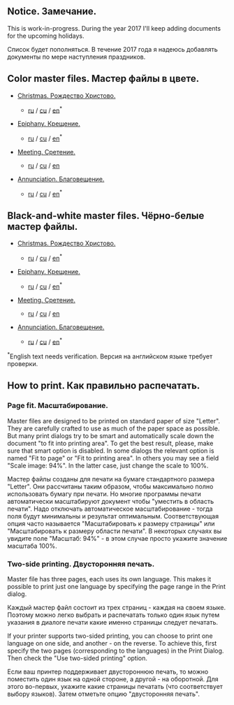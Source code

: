 ## Notice. Замечание.
This is work-in-progress. During the year 2017 I'll keep adding documents for the upcoming holidays.

Список будет пополняться. В течение 2017 года я надеюсь добавлять документы по мере наступления праздников.

## Color master files. Мастер файлы в цвете.

* [Christmas. Рождество Христово.](files/christmas.pdf)
  - [ru](files/christmas-ru.pdf) / [cu](files/christmas-cu.pdf) / [en](files/christmas-en.pdf)<sup>*</sup>

* [Epiphany. Крещение.](files/epiphany.pdf)
  - [ru](files/epiphany-ru.pdf) / [cu](files/epiphany-cu.pdf) / [en](files/epiphany-en.pdf)<sup>*</sup>

* [Meeting. Сретение.](files/meeting.pdf)
  - [ru](files/meeting-ru.pdf) / [cu](files/meeting-cu.pdf) / [en](files/meeting-en.pdf)

* [Annunciation. Благовещение.](files/annunciation.pdf)
  - [ru](files/annunciation-ru.pdf) / [cu](files/annunciation-cu.pdf) / [en](files/annunciation-en.pdf)<sup>*</sup>

## Black-and-white master files. Чёрно-белые мастер файлы.

* [Christmas. Рождество Христово.](files/christmas-bw.pdf)
  - [ru](files/christmas-bw-ru.pdf) / [cu](files/christmas-bw-cu.pdf) / [en](files/christmas-bw-en.pdf)<sup>*</sup>

* [Epiphany. Крещение.](files/epiphany-bw.pdf)
  - [ru](files/epiphany-bw-ru.pdf) / [cu](files/epiphany-bw-cu.pdf) / [en](files/epiphany-bw-en.pdf)<sup>*</sup>

* [Meeting. Сретение.](files/meeting-bw.pdf)
  - [ru](files/meeting-bw-ru.pdf) / [cu](files/meeting-bw-cu.pdf) / [en](files/meeting-bw-en.pdf)

* [Annunciation. Благовещение.](files/annunciation-bw.pdf)
  - [ru](files/annunciation-bw-ru.pdf) / [cu](files/annunciation-bw-cu.pdf) / [en](files/annunciation-bw-en.pdf)<sup>*</sup>

<sup>*</sup>English text needs verification. Версия на английском языке требует проверки.

## How to print. Как правильно распечатать.

### Page fit. Масштабирование.

Master files are designed to be printed on standard paper of size "Letter".
They are carefully crafted to use as much of the paper space as possible. But many print dialogs
try to be smart and automatically scale down the document "to fit into printing area".
To get the best result, please, make sure that smart option is disabled. In some dialogs the relevant option is named "Fit to page" or "Fit to printing area". In others you may see a field "Scale image: 94%". In the latter case, just change the
scale to 100%.

Мастер файлы созданы для печати на бумаге стандартного размера "Letter".
Они расcчитаны таким образoм, чтобы максимально полно использовать бумагу при печати. Но многие программы печати
автоматически масштабируют документ чтобы "уместить в область печати". Надо отключать автоматическое масштабирование - тогда поля будут минимальны и результат оптимальным. Соответствующая опция часто называется "Масштабировать к размеру страницы" или "Масштабировать к размеру области печати". В некоторых случаях вы увидите поле "Масштаб: 94%" - в этом случае просто укажите значение масштаба 100%.

### Two-side printing. Двусторонняя печать.

Master file has three pages, each uses its own language. This makes it possible to print just one language by
specifying the page range in the Print dialog.

Каждый мастер файл состоит из трех страниц - каждая на своем языке. Поэтому можно легко выбрать и распечатать только один
язык путем указания в диалоге печати какие именно страницы следует печатать.

If your printer supports two-sided printing, you can choose to print one language on one side, and another - on the reverse.
To achieve this, first specify the two pages (corresponding to the languages) in the Print Dialog. Then check the "Use two-sided printing" option.

Если ваш принтер поддерживает двустороннюю печать, то можно поместить один язык на одной стороне, а другой - на оборотной.
Для этого во-первых, укажите какие страницы печатать (что соответствует выбору языков). Затем отметьте опцию "двусторонняя печать".
